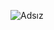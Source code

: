 
![Adsız](https://user-images.githubusercontent.com/77541257/177156989-a706997c-ce63-460a-9dcd-9eca34c59f6f.png)
